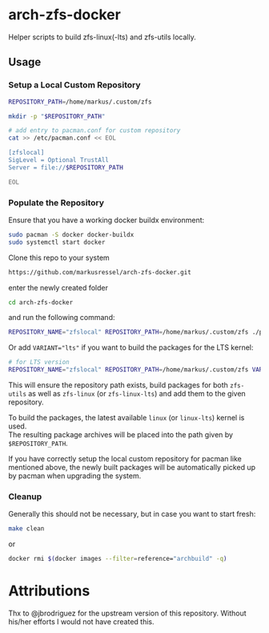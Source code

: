 # arch-zfs-docker

Helper scripts to build zfs-linux(-lts) and zfs-utils locally.

## Usage

### Setup a Local Custom Repository

```bash
REPOSITORY_PATH=/home/markus/.custom/zfs

mkdir -p "$REPOSITORY_PATH"

# add entry to pacman.conf for custom repository
cat >> /etc/pacman.conf << EOL

[zfslocal]
SigLevel = Optional TrustAll
Server = file://$REPOSITORY_PATH

EOL
```

### Populate the Repository

Ensure that you have a working docker buildx environment:

```bash
sudo pacman -S docker docker-buildx
sudo systemctl start docker
```

Clone this repo to your system 

```bash
https://github.com/markusressel/arch-zfs-docker.git
```

enter the newly created folder

```bash
cd arch-zfs-docker
```

and run the following command:

```bash
REPOSITORY_NAME="zfslocal" REPOSITORY_PATH=/home/markus/.custom/zfs ./populate-package-repository.sh
```

Or add `VARIANT="lts"` if you want to build the packages for the LTS kernel:

```bash
# for LTS version
REPOSITORY_NAME="zfslocal" REPOSITORY_PATH=/home/markus/.custom/zfs VARIANT="lts" ./populate-package-repository.sh
```

This will ensure the repository path exists, build packages for both `zfs-utils` as well
 as `zfs-linux` (or `zfs-linux-lts`) and add them to the given repository.

To build the packages, the latest available `linux` (or `linux-lts`) kernel is used.  
The resulting package archives will be placed into the path given by `$REPOSITORY_PATH`.

If you have correctly setup the local custom repository for pacman like mentioned above, the newly built packages
will be automatically picked up by pacman when upgrading the system.

### Cleanup

Generally this should not be necessary, but in case you want to start fresh:

```bash
make clean
```

or

```bash
docker rmi $(docker images --filter=reference="archbuild" -q)
```

# Attributions

Thx to @jbrodriguez for the upstream version of this repository.
Without his/her efforts I would not have created this.
